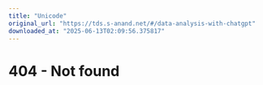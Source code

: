 ```yaml
---
title: "Unicode"
original_url: "https://tds.s-anand.net/#/data-analysis-with-chatgpt"
downloaded_at: "2025-06-13T02:09:56.375817"
---
```


404 - Not found
===============